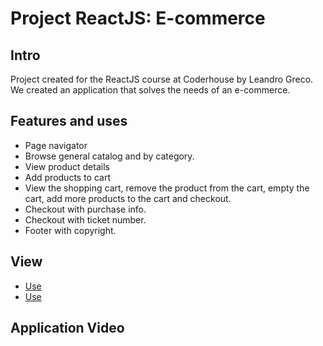 # Project ReactJS: E-commerce


## Intro

Project created for the ReactJS course at Coderhouse by Leandro Greco. We created an application that solves the needs of an e-commerce.


## Features and uses

- Page navigator
- Browse general catalog and by category.
- View product details
- Add products to cart
- View the shopping cart, remove the product from the cart, empty the cart, add more products to the cart and checkout.
- Checkout with purchase info.
- Checkout with ticket number.
- Footer with copyright.


## View

  - [Use](https://es.react.dev/)
  - [Use](https://firebase.google.com/?hl=es)


## Application Video

